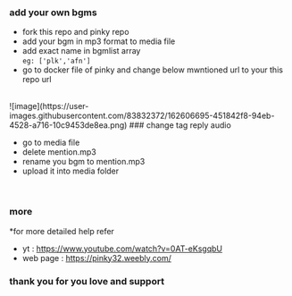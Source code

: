 ### add your own bgms

- fork this repo and pinky repo <br>
- add your bgm in mp3 format to media file <br>
- add exact name in bgmlist array <br> ```eg: ['plk','afn']``` <br>
- go to docker file of pinky and change below mwntioned url to your this repo url <br>
<br>
![image](https://user-images.githubusercontent.com/83832372/162606695-451842f8-94eb-4528-a716-10c9453de8ea.png)
### change tag reply audio

- go to media file <br>
- delete mention.mp3 <br>
- rename you bgm to mention.mp3 <br>
- upload it into media folder <br>
<br>

### more
*for more detailed help refer
- yt : https://www.youtube.com/watch?v=0AT-eKsgqbU
- web page : https://pinky32.weebly.com/

### thank you for you love and support
